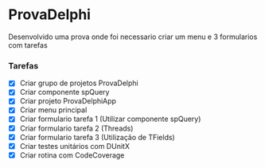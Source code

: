 # ProvaDelphi

Desenvolvido uma prova onde foi necessario criar um menu e 3 formularios com tarefas

### Tarefas

- [x] Criar grupo de projetos ProvaDelphi
- [x] Criar componente spQuery
- [x] Criar projeto ProvaDelphiApp
- [x] Criar menu principal
- [x] Criar formulario tarefa 1 (Utilizar componente spQuery)
- [x] Criar formulario tarefa 2 (Threads)
- [x] Criar formulario tarefa 3 (Utilização de TFields)
- [x] Criar testes unitários com DUnitX
- [x] Criar rotina com CodeCoverage
